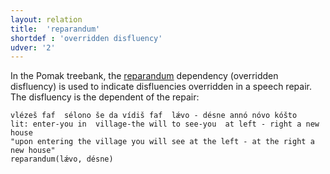 ```yaml
---
layout: relation
title:  'reparandum'
shortdef : 'overridden disfluency'
udver: '2'
---
```



In the Pomak treebank, the [reparandum]() dependency (overridden disfluency) is used to indicate disfluencies overridden in a speech repair. The disfluency is the dependent of the repair:

~~~ sdparse
vlézeš faf  sélono še da vídiš faf  lǽvo - désne annó nóvo kóšto 
lit: enter-you in  village-the will to see-you  at left - right a new house
"upon entering the village you will see at the left - at the right a new house" 
reparandum(lǽvo, désne)
~~~
<!-- Interlanguage links updated Ne 5. května 2024, 18:21:47 CEST -->
